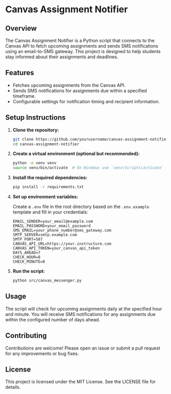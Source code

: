 # Canvas Assignment Notifier

## Overview

The Canvas Assignment Notifier is a Python script that connects to the Canvas API to fetch upcoming assignments and sends SMS notifications using an email-to-SMS gateway. This project is designed to help students stay informed about their assignments and deadlines.

## Features

- Fetches upcoming assignments from the Canvas API.
- Sends SMS notifications for assignments due within a specified timeframe.
- Configurable settings for notification timing and recipient information.

## Setup Instructions

1. **Clone the repository:**

   ```bash
   git clone https://github.com/yourusername/canvas-assignment-notifier.git
   cd canvas-assignment-notifier
   ```

2. **Create a virtual environment (optional but recommended):**

   ```bash
   python -m venv venv
   source venv/bin/activate  # On Windows use `venv\Scripts\activate`
   ```

3. **Install the required dependencies:**

   ```bash
   pip install -r requirements.txt
   ```

4. **Set up environment variables:**

   Create a `.env` file in the root directory based on the `.env.example` template and fill in your credentials:

   ```properties
   EMAIL_SENDER=your_email@example.com
   EMAIL_PASSWORD=your_email_password
   SMS_EMAIL=your_phone_number@sms_gateway.com
   SMTP_SERVER=smtp.example.com
   SMTP_PORT=587
   CANVAS_API_URL=https://your.instructure.com
   CANVAS_API_TOKEN=your_canvas_api_token
   DAYS_AHEAD=7
   CHECK_HOUR=8
   CHECK_MINUTE=0
   ```

5. **Run the script:**

   ```bash
   python src/canvas_messenger.py
   ```

## Usage

The script will check for upcoming assignments daily at the specified hour and minute. You will receive SMS notifications for any assignments due within the configured number of days ahead.

## Contributing

Contributions are welcome! Please open an issue or submit a pull request for any improvements or bug fixes.

## License

This project is licensed under the MIT License. See the LICENSE file for details.
